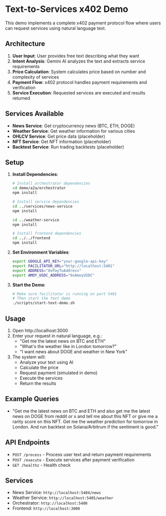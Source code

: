 # Text-to-Services x402 Demo

This demo implements a complete x402 payment protocol flow where users can request services using natural language text.

## Architecture

1. **User Input**: User provides free text describing what they want
2. **Intent Analysis**: Gemini AI analyzes the text and extracts service requirements
3. **Price Calculation**: System calculates price based on number and complexity of services
4. **Payment Flow**: x402 protocol handles payment requirements and verification
5. **Service Execution**: Requested services are executed and results returned

## Services Available

- **News Service**: Get cryptocurrency news (BTC, ETH, DOGE)
- **Weather Service**: Get weather information for various cities
- **OHLCV Service**: Get price data (placeholder)
- **NFT Service**: Get NFT information (placeholder)
- **Backtest Service**: Run trading backtests (placeholder)

## Setup

1. **Install Dependencies**:
   ```bash
   # Install orchestrator dependencies
   cd demo/a2a/orchestrator
   npm install
   
   # Install service dependencies
   cd ../services/news-service
   npm install
   
   cd ../weather-service
   npm install
   
   # Install frontend dependencies
   cd ../../frontend
   npm install
   ```

2. **Set Environment Variables**:
   ```bash
   export GOOGLE_API_KEY="your-google-api-key"
   export FACILITATOR_URL="http://localhost:5401"
   export ADDRESS="0xPayToAddress"
   export AMOY_USDC_ADDRESS="0xAmoyUSDC"
   ```

3. **Start the Demo**:
   ```bash
   # Make sure facilitator is running on port 5401
   # Then start the text demo
   ./scripts/start-text-demo.sh
   ```

## Usage

1. Open http://localhost:3000
2. Enter your request in natural language, e.g.:
   - "Get me the latest news on BTC and ETH"
   - "What's the weather like in London tomorrow?"
   - "I want news about DOGE and weather in New York"
3. The system will:
   - Analyze your text using AI
   - Calculate the price
   - Request payment (simulated in demo)
   - Execute the services
   - Return the results

## Example Queries

- "Get me the latest news on BTC and ETH and also get me the latest news on DOGE from reddit or x and tell me about this NFT or give me a rarity score on this NFT. Get me the weather prediction for tomorrow in London. And run backtest on Solana/Arbitrum if the sentiment is good."

## API Endpoints

- `POST /process` - Process user text and return payment requirements
- `POST /execute` - Execute services after payment verification
- `GET /healthz` - Health check

## Services

- News Service: `http://localhost:5404/news`
- Weather Service: `http://localhost:5405/weather`
- Orchestrator: `http://localhost:5400`
- Frontend: `http://localhost:3000`
